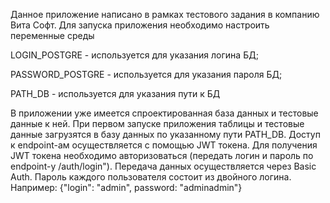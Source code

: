 Данное приложение написано в рамках тестового задания в компанию Вита Софт.
Для запуска приложения необходимо настроить переменные среды

LOGIN_POSTGRE - используется для указания логина БД;

PASSWORD_POSTGRE - используется для указания пароля БД;

PATH_DB - используется для указания пути к БД

В приложении уже имеется спроектированная база данных и тестовые данные к ней. При первом запуске приложения таблицы
и тестовые данные загрузятся в базу данных по указанному пути PATH_DB. Доступ к endpoint-ам осуществляется с помощью
JWT токена. Для получения JWT токена необходимо авторизоваться (передать логин и пароль по endpoint-у /auth/login"). 
Передача данных осуществляется через Basic Auth.
Пароль каждого пользователя состоит из двойного логина. Например: {"login": "admin", password: "adminadmin"}